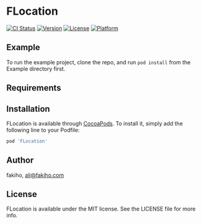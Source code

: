 # FLocation

[![CI Status](https://img.shields.io/travis/fakiho/FLocation.svg?style=flat)](https://travis-ci.org/fakiho/FLocation)
[![Version](https://img.shields.io/cocoapods/v/FLocation.svg?style=flat)](https://cocoapods.org/pods/FLocation)
[![License](https://img.shields.io/cocoapods/l/FLocation.svg?style=flat)](https://cocoapods.org/pods/FLocation)
[![Platform](https://img.shields.io/cocoapods/p/FLocation.svg?style=flat)](https://cocoapods.org/pods/FLocation)

## Example

To run the example project, clone the repo, and run `pod install` from the Example directory first.

## Requirements

## Installation

FLocation is available through [CocoaPods](https://cocoapods.org). To install
it, simply add the following line to your Podfile:

```ruby
pod 'FLocation'
```

## Author

fakiho, ali@fakiho.com

## License

FLocation is available under the MIT license. See the LICENSE file for more info.

